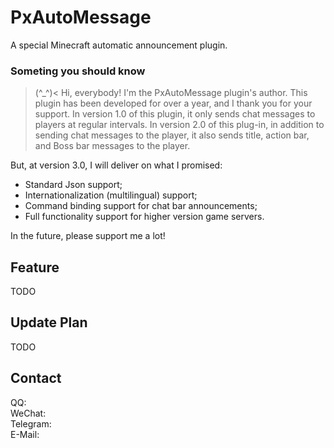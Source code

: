 # PxAutoMessage
A special Minecraft automatic announcement plugin.

### Someting you should know 
>(^_^)<
Hi, everybody! I'm the PxAutoMessage plugin's author.
This plugin has been developed for over a year, and I thank you for your support.
In version 1.0 of this plugin, it only sends chat messages to players at regular intervals.
In version 2.0 of this plug-in, in addition to sending chat messages to the player, it also sends title, action bar, and Boss bar messages to the player.

But, at version 3.0, I will deliver on what I promised:

* Standard Json support;
* Internationalization (multilingual) support;
* Command binding support for chat bar announcements;
* Full functionality support for higher version game servers.

In the future, please support me a lot!

## Feature
TODO</br>

## Update Plan
TODO</br>

## Contact
QQ:</br>
WeChat:</br>
Telegram:</br>
E-Mail:</br>
